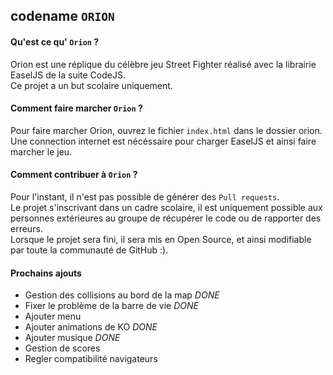 ## codename `ORION`
#### Qu'est ce qu' `Orion` ?
Orion est une réplique du célèbre jeu Street Fighter réalisé avec la librairie EaselJS de la suite CodeJS. <br>
Ce projet a un but scolaire uniquement.
#### Comment faire marcher `Orion` ?
Pour faire marcher Orion, ouvrez le fichier `index.html` dans le dossier orion.<br>
Une connection internet est nécéssaire pour charger EaselJS et ainsi faire marcher le jeu.
#### Comment contribuer à `Orion` ?
Pour l'instant, il n'est pas possible de générer des `Pull requests`. <br>
Le projet s'inscrivant dans un cadre scolaire, il est uniquement possible aux personnes extérieures au groupe de récupérer le code ou de rapporter des erreurs. <br>
Lorsque le projet sera fini, il sera mis en Open Source, et ainsi modifiable par toute la communauté de GitHub :).
#### Prochains ajouts
- Gestion des collisions au bord de la map *DONE*
- Fixer le problème de la barre de vie *DONE*
- Ajouter menu
- Ajouter animations de KO *DONE*
- Ajouter musique *DONE*
- Gestion de scores
- Regler compatibilité navigateurs
